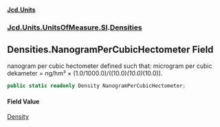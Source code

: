 #### [Jcd.Units](index 'index')
### [Jcd.Units.UnitsOfMeasure.SI](Jcd.Units.UnitsOfMeasure.SI 'Jcd.Units.UnitsOfMeasure.SI').[Densities](Densities 'Jcd.Units.UnitsOfMeasure.SI.Densities')

## Densities.NanogramPerCubicHectometer Field

nanogram per cubic hectometer defined such that: microgram per cubic dekameter = ng/hm³ ×
(1.0/1000.0)/((10.0)*(10.0)*(10.0)).

```csharp
public static readonly Density NanogramPerCubicHectometer;
```

#### Field Value
[Density](Density 'Jcd.Units.UnitTypes.Density')